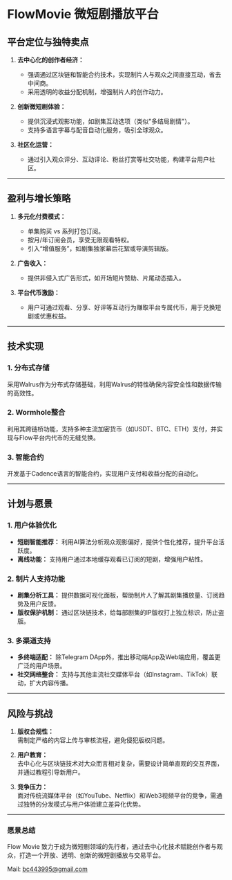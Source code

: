 # FlowMovie 微短剧播放平台

## **平台定位与独特卖点**

1. **去中心化的创作者经济：**
    - 强调通过区块链和智能合约技术，实现制片人与观众之间直接互动，省去中间商。
    - 采用透明的收益分配机制，增强制片人的创作动力。

2. **创新微短剧体验：**
    - 提供沉浸式观影功能，如剧集互动选项（类似"多结局剧情"）。
    - 支持多语言字幕与配音自动化服务，吸引全球观众。

3. **社区化运营：**
    - 通过引入观众评分、互动评论、粉丝打赏等社交功能，构建平台用户社区。


---

## **盈利与增长策略**

1. **多元化付费模式：**
    - 单集购买 vs 系列打包订阅。
    - 按月/年订阅会员，享受无限观看特权。
    - 引入“增值服务”，如剧集独家幕后花絮或导演剪辑版。

2. **广告收入：**
    - 提供非侵入式广告形式，如开场短片赞助、片尾动态插入。

3. **平台代币激励：**
    - 用户可通过观看、分享、好评等互动行为赚取平台专属代币，用于兑换短剧或优惠权益。

---

## **技术实现**

### **1. 分布式存储**
采用Walrus作为分布式存储基础，利用Walrus的特性确保内容安全性和数据传输的高效性。

### **2. Wormhole整合**
利用其跨链桥功能，支持多种主流加密货币（如USDT、BTC、ETH）支付，并实现与Flow平台内代币的无缝兑换。

### **3. 智能合约**
开发基于Cadence语言的智能合约，实现用户支付和收益分配的自动化。

---

## 计划与愿景

### **1. 用户体验优化**
- **短剧智能推荐：**
  利用AI算法分析观众观影偏好，提供个性化推荐，提升平台活跃度。
- **离线功能：**
  支持用户通过本地缓存观看已订阅的短剧，增强用户粘性。

### **2. 制片人支持功能**
- **剧集分析工具：**
  提供数据可视化面板，帮助制片人了解其剧集播放量、订阅趋势及用户反馈。
- **版权保护机制：**
  通过区块链技术，给每部剧集的IP版权打上独立标识，防止盗版。

### **3. 多渠道支持**
- **多终端适配：**
  除Telegram DApp外，推出移动端App及Web端应用，覆盖更广泛的用户场景。
- **社交网络整合：**
  支持与其他主流社交媒体平台（如Instagram、TikTok）联动，扩大内容传播。

---

## **风险与挑战**

1. **版权合规性：**  
   需制定严格的内容上传与审核流程，避免侵犯版权问题。

2. **用户教育：**  
   去中心化与区块链技术对大众而言相对复杂，需要设计简单直观的交互界面，并通过教程引导新用户。

3. **竞争压力：**  
   面对传统流媒体平台（如YouTube、Netflix）和Web3视频平台的竞争，需通过独特的分发模式与用户体验建立差异化优势。

---

### **愿景总结**

Flow Movie 致力于成为微短剧领域的先行者，通过去中心化技术赋能创作者与观众，打造一个开放、透明、创新的微短剧播放与交易平台。

Mail: bc443995@gmail.com
